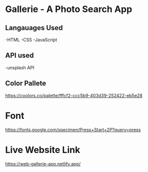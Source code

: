 # Gallerie - A Photo Search App

## Langauages Used

-HTML
-CSS
-JavaScript

## API used
-unsplash API

## Color Pallete

https://coolors.co/palette/fffcf2-ccc5b9-403d39-252422-eb5e28

# Font

https://fonts.google.com/specimen/Press+Start+2P?query=press

# Live Website Link

https://web-gallerie-app.netlify.app/